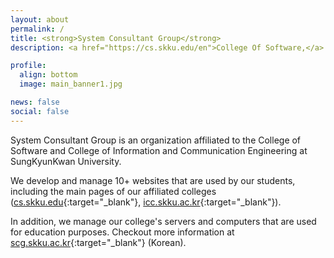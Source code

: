 ```yaml
---
layout: about
permalink: /
title: <strong>System Consultant Group</strong>
description: <a href="https://cs.skku.edu/en">College Of Software,</a> <a href="https://skku.edu">Sungkyunkwan University</a> 

profile:
  align: bottom
  image: main_banner1.jpg

news: false
social: false
---
```


System Consultant Group is an organization affiliated to the College of Software and College of Information and Communication Engineering at SungKyunKwan University.

We develop and manage 10+ websites that are used by our students, including the main pages of our affiliated colleges ([cs.skku.edu](https://cs.skku.edu){:target="\_blank"}, [icc.skku.ac.kr](http://icc.skku.ac.kr){:target="\_blank"}). 

In addition, we manage our college's servers and computers that are used for education purposes. Checkout more information at [scg.skku.ac.kr](http://scg.skku.ac.kr){:target="\_blank"} (Korean).



